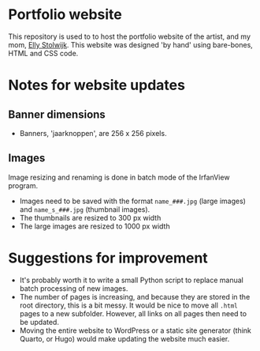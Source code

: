 # Portfolio website

This repository is used to to host the portfolio website of the artist, and my mom, [Elly Stolwijk](http://www.ellystolwijk.nl). This website was designed 'by hand' using bare-bones, HTML and CSS code.

# Notes for website updates

## Banner dimensions

- Banners, 'jaarknoppen', are 256 x 256 pixels.

## Images

Image resizing and renaming is done in batch mode of the IrfanView program.

- Images need to be saved with the format `name_###.jpg` (large images) and `name_s_###.jpg` (thumbnail images).
- The thumbnails are resized to 300 px width
- The large images are resized to 1000 px width

# Suggestions for improvement

- It's probably worth it to write a small Python script to replace manual batch processing of new images.
- The number of pages is increasing, and because they are stored in the root directory, this is a bit messy. It would be nice to move all `.html` pages to a new subfolder. However, all links on all pages then need to be updated.
- Moving the entire website to WordPress or a static site generator (think Quarto, or Hugo) would make updating the website much easier.
